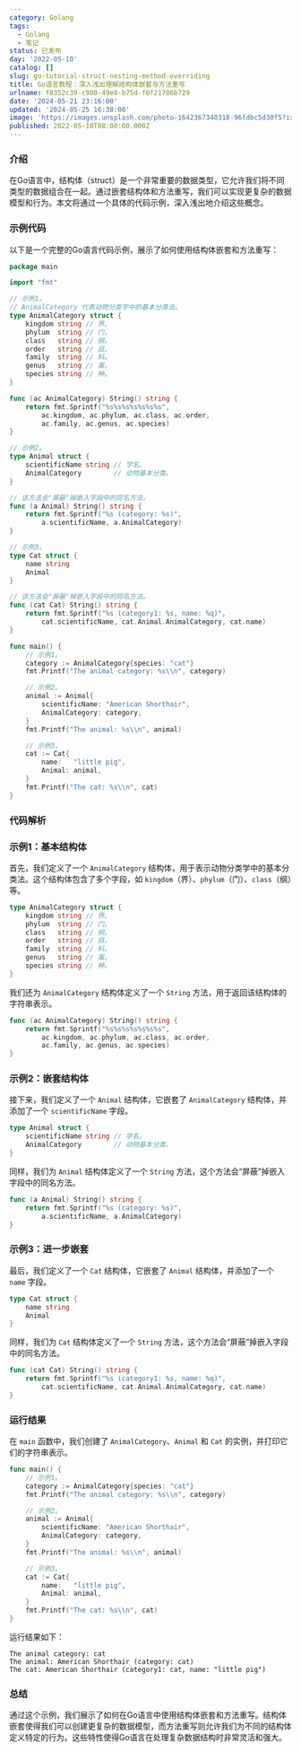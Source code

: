 ```yaml
---
category: Golang
tags:
  - Golang
  - 笔记
status: 已发布
day: '2022-05-10'
catalog: []
slug: go-tutorial-struct-nesting-method-overriding
title: Go语言教程：深入浅出理解结构体嵌套与方法重写
urlname: f8352c39-c980-49e8-b75d-f0f21706b729
date: '2024-05-21 23:16:00'
updated: '2024-05-25 16:38:00'
image: 'https://images.unsplash.com/photo-1642367340318-96fdbc5d30f5?ixlib=rb-4.0.3&q=85&fm=jpg&crop=entropy&cs=srgb'
published: 2022-05-10T08:00:00.000Z
---
```


### 介绍


在Go语言中，结构体（struct）是一个非常重要的数据类型，它允许我们将不同类型的数据组合在一起。通过嵌套结构体和方法重写，我们可以实现更复杂的数据模型和行为。本文将通过一个具体的代码示例，深入浅出地介绍这些概念。


### 示例代码


以下是一个完整的Go语言代码示例，展示了如何使用结构体嵌套和方法重写：


```go
package main

import "fmt"

// 示例1。
// AnimalCategory 代表动物分类学中的基本分类法。
type AnimalCategory struct {
	kingdom string // 界。
	phylum  string // 门。
	class   string // 纲。
	order   string // 目。
	family  string // 科。
	genus   string // 属。
	species string // 种。
}

func (ac AnimalCategory) String() string {
	return fmt.Sprintf("%s%s%s%s%s%s%s",
		ac.kingdom, ac.phylum, ac.class, ac.order,
		ac.family, ac.genus, ac.species)
}

// 示例2。
type Animal struct {
	scientificName string // 学名。
	AnimalCategory        // 动物基本分类。
}

// 该方法会"屏蔽"掉嵌入字段中的同名方法。
func (a Animal) String() string {
	return fmt.Sprintf("%s (category: %s)",
		a.scientificName, a.AnimalCategory)
}

// 示例3。
type Cat struct {
	name string
	Animal
}

// 该方法会"屏蔽"掉嵌入字段中的同名方法。
func (cat Cat) String() string {
	return fmt.Sprintf("%s (category1: %s, name: %q)",
		cat.scientificName, cat.Animal.AnimalCategory, cat.name)
}

func main() {
	// 示例1。
	category := AnimalCategory{species: "cat"}
	fmt.Printf("The animal category: %s\\n", category)

	// 示例2。
	animal := Animal{
		scientificName: "American Shorthair",
		AnimalCategory: category,
	}
	fmt.Printf("The animal: %s\\n", animal)

	// 示例3。
	cat := Cat{
		name:   "little pig",
		Animal: animal,
	}
	fmt.Printf("The cat: %s\\n", cat)
}

```


### 代码解析


### 示例1：基本结构体


首先，我们定义了一个 `AnimalCategory` 结构体，用于表示动物分类学中的基本分类法。这个结构体包含了多个字段，如 `kingdom`（界）、`phylum`（门）、`class`（纲）等。


```go
type AnimalCategory struct {
	kingdom string // 界。
	phylum  string // 门。
	class   string // 纲。
	order   string // 目。
	family  string // 科。
	genus   string // 属。
	species string // 种。
}

```


我们还为 `AnimalCategory` 结构体定义了一个 `String` 方法，用于返回该结构体的字符串表示。


```go
func (ac AnimalCategory) String() string {
	return fmt.Sprintf("%s%s%s%s%s%s%s",
		ac.kingdom, ac.phylum, ac.class, ac.order,
		ac.family, ac.genus, ac.species)
}

```


### 示例2：嵌套结构体


接下来，我们定义了一个 `Animal` 结构体，它嵌套了 `AnimalCategory` 结构体，并添加了一个 `scientificName` 字段。


```go
type Animal struct {
	scientificName string // 学名。
	AnimalCategory        // 动物基本分类。
}

```


同样，我们为 `Animal` 结构体定义了一个 `String` 方法，这个方法会“屏蔽”掉嵌入字段中的同名方法。


```go
func (a Animal) String() string {
	return fmt.Sprintf("%s (category: %s)",
		a.scientificName, a.AnimalCategory)
}

```


### 示例3：进一步嵌套


最后，我们定义了一个 `Cat` 结构体，它嵌套了 `Animal` 结构体，并添加了一个 `name` 字段。


```go
type Cat struct {
	name string
	Animal
}

```


同样，我们为 `Cat` 结构体定义了一个 `String` 方法，这个方法会“屏蔽”掉嵌入字段中的同名方法。


```go
func (cat Cat) String() string {
	return fmt.Sprintf("%s (category1: %s, name: %q)",
		cat.scientificName, cat.Animal.AnimalCategory, cat.name)
}

```


### 运行结果


在 `main` 函数中，我们创建了 `AnimalCategory`、`Animal` 和 `Cat` 的实例，并打印它们的字符串表示。


```go
func main() {
	// 示例1。
	category := AnimalCategory{species: "cat"}
	fmt.Printf("The animal category: %s\\n", category)

	// 示例2。
	animal := Animal{
		scientificName: "American Shorthair",
		AnimalCategory: category,
	}
	fmt.Printf("The animal: %s\\n", animal)

	// 示例3。
	cat := Cat{
		name:   "little pig",
		Animal: animal,
	}
	fmt.Printf("The cat: %s\\n", cat)
}

```


运行结果如下：


```text
The animal category: cat
The animal: American Shorthair (category: cat)
The cat: American Shorthair (category1: cat, name: "little pig")

```


### 总结


通过这个示例，我们展示了如何在Go语言中使用结构体嵌套和方法重写。结构体嵌套使得我们可以创建更复杂的数据模型，而方法重写则允许我们为不同的结构体定义特定的行为。这些特性使得Go语言在处理复杂数据结构时非常灵活和强大。

